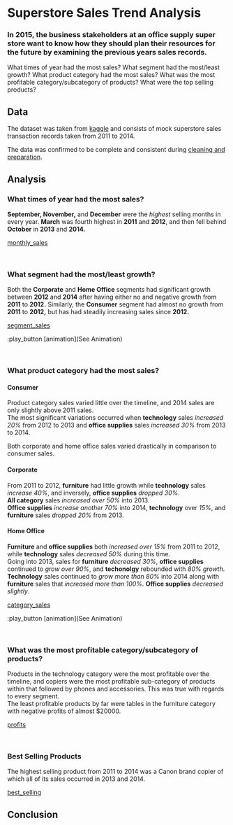 # Superstore Sales Trend Analysis

### In 2015, the business stakeholders at an office supply super store want to know how they should plan their resources for the future by examining the previous years sales records.

What times of year had the most sales?
What segment had the most/least growth?
What product category had the most sales?
What was the most profitable category/subcategory of products?
What were the top selling products?


## Data 
The dataset was taken from [kaggle](https://www.kaggle.com/datasets/ishanshrivastava28/superstore-sales) and consists of mock superstore sales transaction records taken from 2011 to 2014.

The data was confirmed to be complete and consistent during [cleaning and preparation]().

## Analysis
### What times of year had the most sales?

**September, November,** and **December** were the *highest* selling months in every year.  **March** was fourth highest in **2011** and **2012**, and then fell behind **October** in **2013** and **2014.**

[monthly_sales]()

<br>

### What segment had the most/least growth?

Both the **Corporate** and **Home Office** segments had significant growth between **2012** and **2014** after having either no and negative growth from **2011** to **2012.** Similarly, the **Consumer** segment had almost no growth from **2011** to **2012,** but has had steadily increasing sales since **2012.**

[segment_sales]()

:play_button [animation](See Animation)

<br>

### What product category had the most sales?

#### Consumer
Product category sales varied little over the timeline, and 2014 sales are only slightly above 2011 sales.  
The most significant variations occurred when **technology** sales *increased 20%* from 2012 to 2013 and **office supplies** sales *increased 30%* from 2013 to 2014.

Both corporate and home office sales varied drastically in comparison to consumer sales.

#### Corporate
From 2011 to 2012, **furniture** had little growth while **technology** sales *increase 40%*, and inversely, **office supplies** *dropped 30%*.  
**All category** sales *increased over 50%* into 2013.  
**Office supplies** *increase another 70%* into 2014, **technology** over *15%*, and **furniture** sales *dropped 20%* from 2013.

#### Home Office
**Furniture** and **office supplies** both *increased over 15%* from 2011 to 2012, while **technology** sales *decreased 50%* during this time.  
Going into 2013, sales for **furniture** *decreased 30%*, **office supplies** continued to *grow over 90%*, and **techonolgy** rebounded with *80% growth*.  
**Technology** sales continued to *grow more than 80%* into 2014 along with **furniture** sales that *increased more than 100%*. **Office supplies** *decreased slightly*.

[category_sales]()

:play_button [animation](See Animation)

<br>

### What was the most profitable category/subcategory of products?

Products in the technology category were the most profitable over the timeline, and copiers were the most profitable sub-category of products within that followed by phones and accessories. This was true with regards to every segment.  
The least profitable products by far were tables in the furniture category with negative profits of almost $20000.

[profits]()

<br>

### Best Selling Products
The highest selling product from 2011 to 2014 was a Canon brand copier of which all of its sales occurred in 2013 and 2014.

[best_selling]()


## Conclusion